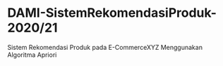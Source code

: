 # DAMI-SistemRekomendasiProduk-2020/21
Sistem Rekomendasi Produk pada E-CommerceXYZ Menggunakan Algoritma Apriori
